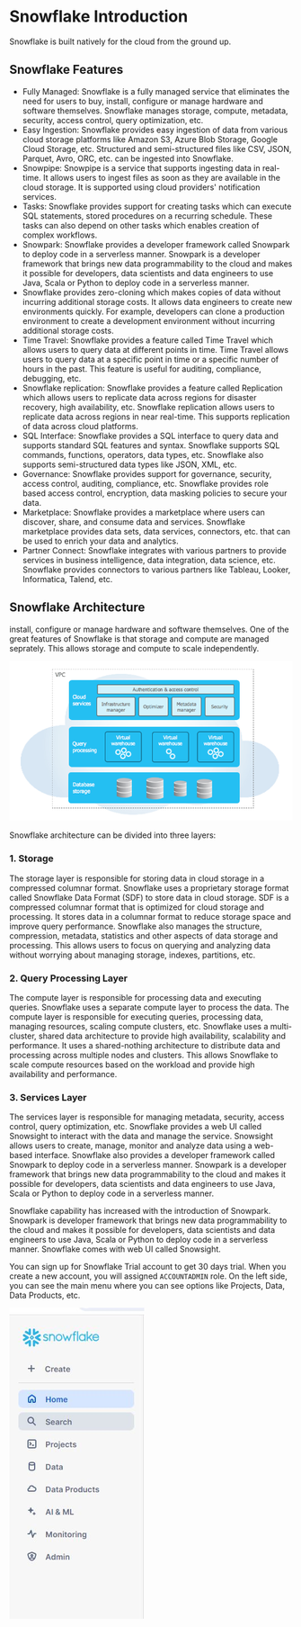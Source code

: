 # Snowflake Introduction

Snowflake is built natively for the cloud from the ground up.

## Snowflake Features

- Fully Managed: Snowflake is a fully managed service that eliminates the need for users to buy, install, configure or manage hardware and software themselves. Snowflake manages storage, compute, metadata, security, access control, query optimization, etc.
- Easy Ingestion: Snowflake provides easy ingestion of data from various cloud storage platforms like Amazon S3, Azure Blob Storage, Google Cloud Storage, etc. Structured and semi-structured files like CSV, JSON, Parquet, Avro, ORC, etc. can be ingested into Snowflake.
- Snowpipe: Snowpipe is a service that supports ingesting data in real-time. It allows users to ingest files as soon as they are available in the cloud storage. It is supported using cloud providers' notification services.
- Tasks: Snowflake provides support for creating tasks which can execute SQL statements, stored procedures on a recurring schedule. These tasks can also depend on other tasks which enables creation of complex workflows.
- Snowpark: Snowflake provides a developer framework called Snowpark to deploy code in a serverless manner. Snowpark is a developer framework that brings new data programmability to the cloud and makes it possible for developers, data scientists and data engineers to use Java, Scala or Python to deploy code in a serverless manner.
- Snowflake provides zero-cloning which makes copies of data without incurring additional storage costs. It allows data engineers to create new environments quickly. For example, developers can clone a production environment to create a development environment without incurring additional storage costs.
- Time Travel: Snowflake provides a feature called Time Travel which allows users to query data at different points in time. Time Travel allows users to query data at a specific point in time or a specific number of hours in the past. This feature is useful for auditing, compliance, debugging, etc.
- Snowflake replication: Snowflake provides a feature called Replication which allows users to replicate data across regions for disaster recovery, high availability, etc. Snowflake replication allows users to replicate data across regions in near real-time. This supports replication of data across cloud platforms.
- SQL Interface: Snowflake provides a SQL interface to query data and supports standard SQL features and syntax. Snowflake supports SQL commands, functions, operators, data types, etc. Snowflake also supports semi-structured data types like JSON, XML, etc.
- Governance: Snowflake provides support for governance, security, access control, auditing, compliance, etc. Snowflake provides role based access control, encryption, data masking policies to secure your data.
- Marketplace: Snowflake provides a marketplace where users can discover, share, and consume data and services. Snowflake marketplace provides data sets, data services, connectors, etc. that can be used to enrich your data and analytics.
- Partner Connect: Snowflake integrates with various partners to provide services in business intelligence, data integration, data science, etc. Snowflake provides connectors to various partners like Tableau, Looker, Informatica, Talend, etc.


## Snowflake Architecture

install, configure or manage hardware and software themselves. One of the great features of Snowflake is that storage and compute are managed seprately. This allows storage and compute to scale independently.

![Snowflake Architecture](snowflake-architecture.png "Snowflake Architecture")

Snowflake architecture can be divided into three layers: 

### 1. Storage
The storage layer is responsible for storing data in cloud storage in a compressed columnar format. Snowflake uses a proprietary storage format called Snowflake Data Format (SDF) to store data in cloud storage. SDF is a compressed columnar format that is optimized for cloud storage and processing. It stores data in a columnar format to reduce storage space and improve query performance. Snowflake also manages the structure, compression, metadata, statistics and other aspects of data storage and processing. This allows users to focus on querying and analyzing data without worrying about managing storage, indexes, partitions, etc.

### 2. Query Processing Layer

The compute layer is responsible for processing data and executing queries. Snowflake uses a separate compute layer to process the data. The compute layer is responsible for executing queries, processing data, managing resources, scaling compute clusters, etc. Snowflake uses a multi-cluster, shared data architecture to provide high availability, scalability and performance. It uses a shared-nothing architecture to distribute data and processing across multiple nodes and clusters. This allows Snowflake to scale compute resources based on the workload and provide high availability and performance.

### 3. Services Layer

The services layer is responsible for managing metadata, security, access control, query optimization, etc. Snowflake provides a web UI called Snowsight to interact with the data and manage the service. Snowsight allows users to create, manage, monitor and analyze data using a web-based interface. Snowflake also provides a developer framework called Snowpark to deploy code in a serverless manner. Snowpark is a developer framework that brings new data programmability to the cloud and makes it possible for developers, data scientists and data engineers to use Java, Scala or Python to deploy code in a serverless manner.


Snowflake capability has increased with the introduction of Snowpark. Snowpark is developer framework that brings new data programmability to the cloud and makes it possible for developers, data scientists and data engineers to use Java, Scala or Python to deploy code in a serverless manner. Snowflake comes with web UI called Snowsight.

You can sign up for Snowflake Trial account to get 30 days trial. When you create a new account, you will assigned `ACCOUNTADMIN` role. On the left side, you can see the main menu where you can see options like Projects, Data, Data Products, etc.

![Main Menu of Snowsight](main-menu.JPG "Main Menu of Snowflake UI Snowsight")